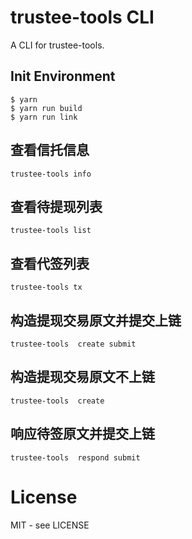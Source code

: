 # trustee-tools CLI

A CLI for trustee-tools.



## Init Environment

```shell
$ yarn
$ yarn run build
$ yarn run link
```

## 查看信托信息

```
trustee-tools info
```

## 查看待提现列表

```
trustee-tools list
```

## 查看代签列表

```
trustee-tools tx
```

## 构造提现交易原文并提交上链

```
trustee-tools  create submit
```

## 构造提现交易原文不上链

```
trustee-tools  create
```

## 响应待签原文并提交上链

```
trustee-tools  respond submit

```

# License

MIT - see LICENSE

